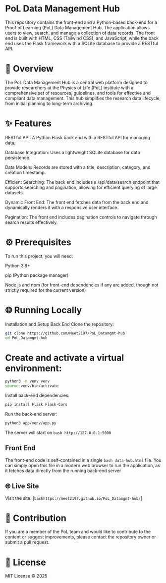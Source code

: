 # PoL Data Management Hub

This repository contains the front-end and a Python-based back-end for a Proof of Learning (PoL) Data Management Hub. The application allows users to view, search, and manage a collection of data records. The front end is built with HTML, CSS (Tailwind CSS), and JavaScript, while the back end uses the Flask framework with a SQLite database to provide a RESTful API.

# 🌟 Overview
The PoL Data Management Hub is a central web platform designed to provide researchers at the Physics of Life (PoL) institute with a comprehensive set of resources, guidelines, and tools for effective and compliant data management. This hub simplifies the research data lifecycle, from initial planning to long-term archiving.

# ✨ Features
RESTful API: A Python Flask back end with a RESTful API for managing data.

Database Integration: Uses a lightweight SQLite database for data persistence.

Data Models: Records are stored with a title, description, category, and creation timestamp.

Efficient Searching: The back end includes a /api/data/search endpoint that supports searching and pagination, allowing for efficient querying of large datasets.

Dynamic Front End: The front end fetches data from the back end and dynamically renders it with a responsive user interface.

Pagination: The front end includes pagination controls to navigate through search results effectively.

# ⚙️ Prerequisites
To run this project, you will need:

Python 3.8+

pip (Python package manager)

Node.js and npm (for front-end dependencies if any are added, though not strictly required for the current version)

# 🌐 Running Locally

Installation and Setup
Back End
Clone the repository:

```bash
git clone https://github.com/Meet2197/PoL_Datamgmt-hub
cd PoL_Datamgmt-hub
```

# Create and activate a virtual environment:

```bash
python3 -m venv venv
source venv/bin/activate
```

Install back-end dependencies:
```bash
pip install Flask Flask-Cors
```

Run the back-end server:
```bash
python3 app/venv/app.py
```

The server will start on ```bash http://127.0.0.1:5000```

## Front End

The front-end code is self-contained in a single ```bash data-hub.html``` file. You can simply open this file in a modern web browser to run the application, as it fetches data directly from the running back-end server

## 🌐 Live Site

Visit the site: [```bashhttps://meet2197.github.io/PoL_Datamgmt-hub/```]


# 🤝 Contribution
If you are a member of the PoL team and would like to contribute to the content or suggest improvements, please contact the repository owner or submit a pull request.

# 📄 License
MIT License © 2025 